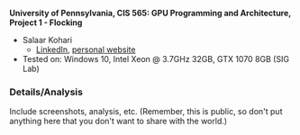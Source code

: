 **University of Pennsylvania, CIS 565: GPU Programming and Architecture,
Project 1 - Flocking**

* Salaar Kohari
  * [LinkedIn](https://www.linkedin.com/in/salaarkohari), [personal website](http://salaar.kohari.com)
* Tested on: Windows 10, Intel Xeon @ 3.7GHz 32GB, GTX 1070 8GB (SIG Lab)

### Details/Analysis

Include screenshots, analysis, etc. (Remember, this is public, so don't put
anything here that you don't want to share with the world.)
